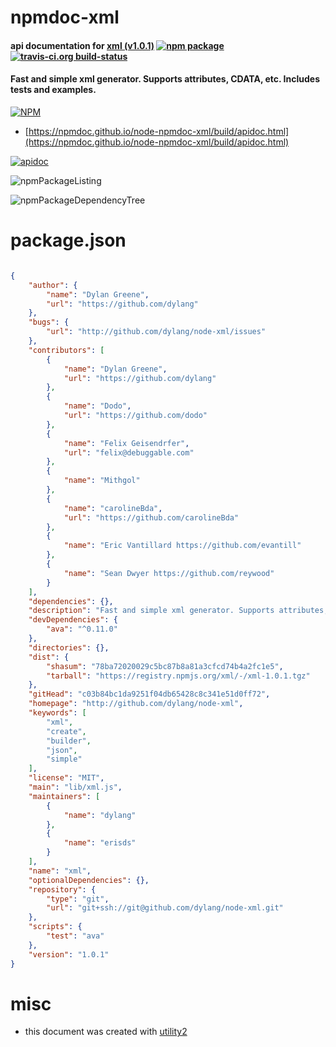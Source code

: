 # npmdoc-xml

#### api documentation for  [xml (v1.0.1)](http://github.com/dylang/node-xml)  [![npm package](https://img.shields.io/npm/v/npmdoc-xml.svg?style=flat-square)](https://www.npmjs.org/package/npmdoc-xml) [![travis-ci.org build-status](https://api.travis-ci.org/npmdoc/node-npmdoc-xml.svg)](https://travis-ci.org/npmdoc/node-npmdoc-xml)

#### Fast and simple xml generator. Supports attributes, CDATA, etc. Includes tests and examples.

[![NPM](https://nodei.co/npm/xml.png?downloads=true&downloadRank=true&stars=true)](https://www.npmjs.com/package/xml)

- [https://npmdoc.github.io/node-npmdoc-xml/build/apidoc.html](https://npmdoc.github.io/node-npmdoc-xml/build/apidoc.html)

[![apidoc](https://npmdoc.github.io/node-npmdoc-xml/build/screenCapture.buildCi.browser.%252Ftmp%252Fbuild%252Fapidoc.html.png)](https://npmdoc.github.io/node-npmdoc-xml/build/apidoc.html)

![npmPackageListing](https://npmdoc.github.io/node-npmdoc-xml/build/screenCapture.npmPackageListing.svg)

![npmPackageDependencyTree](https://npmdoc.github.io/node-npmdoc-xml/build/screenCapture.npmPackageDependencyTree.svg)



# package.json

```json

{
    "author": {
        "name": "Dylan Greene",
        "url": "https://github.com/dylang"
    },
    "bugs": {
        "url": "http://github.com/dylang/node-xml/issues"
    },
    "contributors": [
        {
            "name": "Dylan Greene",
            "url": "https://github.com/dylang"
        },
        {
            "name": "Dodo",
            "url": "https://github.com/dodo"
        },
        {
            "name": "Felix Geisendrfer",
            "url": "felix@debuggable.com"
        },
        {
            "name": "Mithgol"
        },
        {
            "name": "carolineBda",
            "url": "https://github.com/carolineBda"
        },
        {
            "name": "Eric Vantillard https://github.com/evantill"
        },
        {
            "name": "Sean Dwyer https://github.com/reywood"
        }
    ],
    "dependencies": {},
    "description": "Fast and simple xml generator. Supports attributes, CDATA, etc. Includes tests and examples.",
    "devDependencies": {
        "ava": "^0.11.0"
    },
    "directories": {},
    "dist": {
        "shasum": "78ba72020029c5bc87b8a81a3cfcd74b4a2fc1e5",
        "tarball": "https://registry.npmjs.org/xml/-/xml-1.0.1.tgz"
    },
    "gitHead": "c03b84bc1da9251f04db65428c8c341e51d0ff72",
    "homepage": "http://github.com/dylang/node-xml",
    "keywords": [
        "xml",
        "create",
        "builder",
        "json",
        "simple"
    ],
    "license": "MIT",
    "main": "lib/xml.js",
    "maintainers": [
        {
            "name": "dylang"
        },
        {
            "name": "erisds"
        }
    ],
    "name": "xml",
    "optionalDependencies": {},
    "repository": {
        "type": "git",
        "url": "git+ssh://git@github.com/dylang/node-xml.git"
    },
    "scripts": {
        "test": "ava"
    },
    "version": "1.0.1"
}
```



# misc
- this document was created with [utility2](https://github.com/kaizhu256/node-utility2)
